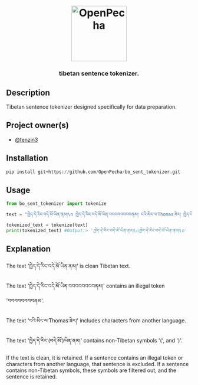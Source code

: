 
<h1 align="center">
  <br>
  <a href="https://openpecha.org"><img src="https://avatars.githubusercontent.com/u/82142807?s=400&u=19e108a15566f3a1449bafb03b8dd706a72aebcd&v=4" alt="OpenPecha" width="150"></a>
  <br>
</h1>

<!-- Replace with 1-sentence description about what this tool is or does.-->

<h3 align="center">tibetan sentence tokenizer.</h3>

## Description

Tibetan sentence tokenizer designed specifically for data preparation.

## Project owner(s)

<!-- Link to the repo owners' github profiles -->

- [@tenzin3](https://github.com/tenzin3)

## Installation 

```py
pip install git+https://github.com/OpenPecha/bo_sent_tokenizer.git
```

## Usage
```py
from bo_sent_tokenizer import tokenize

text = "ཁྱེད་དེ་རིང་བདེ་མོ་ཡིན་ནམ།\n ཁྱེད་དེ་རིང་བདེ་མོ་ཡིན་བབབབབབབབནམ། ངའི་མིང་ལ་Thomas་ཟེར། ཁྱེད་དེ་རིང་(བདེ་མོ་)ཡིན་ནམ།"

tokenized_text = tokenize(text)
print(tokenized_text) #Output:> 'ཁྱེད་དེ་རིང་བདེ་མོ་ཡིན་ནམ།\nཁྱེད་དེ་རིང་བདེ་མོ་ཡིན་ནམ།\n'


```

## Explanation 
The text 'ཁྱེད་དེ་རིང་བདེ་མོ་ཡིན་ནམ།' is clean Tibetan text.

The text 'ཁྱེད་དེ་རིང་བདེ་མོ་ཡིན་བབབབབབབབནམ།' contains an illegal token 'བབབབབབབབནམ'.

The text 'ངའི་མིང་ལ་Thomas་ཟེར།' includes characters from another language.

The text 'ཁྱེད་དེ་རིང་(བདེ་མོ་)ཡིན་ནམ།' contains non-Tibetan symbols '(', and ')'.

If the text is clean, it is retained. If a sentence contains an illegal token or characters from another language, that sentence is excluded. If a sentence contains non-Tibetan symbols, these symbols are filtered out, and the sentence is retained.
